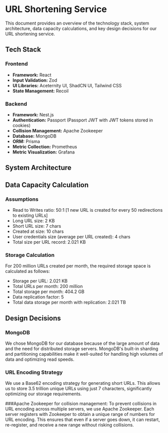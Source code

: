 # URL Shortening Service

This document provides an overview of the technology stack, system architecture, data capacity calculations, and key design decisions for our URL shortening service.

## Tech Stack

### Frontend

- **Framework:** React
- **Input Validation:** Zod
- **UI Libraries:** Aceternity UI, ShadCN UI, Tailwind CSS
- **State Management:** Recoil

### Backend

- **Framework:** Nest.js
- **Authentication:** Passport (Passport JWT with JWT tokens stored in cookies)
- **Collision Management:** Apache Zookeeper
- **Database:** MongoDB
- **ORM:** Prisma
- **Metric Collection:** Prometheus
- **Metric Visualization:** Grafana

## System Architecture

## Data Capacity Calculation

### Assumptions

- Read to Writes ratio: 50:1 [1 new URL is created for every 50 redirections to existing URLs]
- Long URL size: 2 KB
- Short URL size: 7 chars
- Created at size: 10 chars
- User credentials size (average per URL created): 4 chars
- Total size per URL record: 2.021 KB

### Storage Calculation

For 200 million URLs created per month, the required storage space is calculated as follows:

- Storage per URL: 2.021 KB
- Total URLs per month: 200 million
- Total storage per month: 404.2 GB
- Data replication factor: 5
- Total data storage per month with replication: 2.021 TB

## Design Decisions

### MongoDB
We chose MongoDB for our database because of the large amount of data and the need for distributed storage servers. MongoDB's built-in sharding and partitioning capabilities make it well-suited for handling high volumes of data and optimizing read speeds.

### URL Encoding Strategy
We use a Base62 encoding strategy for generating short URLs. This allows us to store 3.5 trillion unique URLs using just 7 characters, significantly optimizing our storage requirements.
 
###Apache Zookeeper for collision management:
To prevent collisions in URL encoding across multiple servers, we use Apache Zookeeper. Each server registers with Zookeeper to obtain a unique range of numbers for URL encoding. This ensures that even if a server goes down, it can restart, re-register, and receive a new range without risking collisions.
